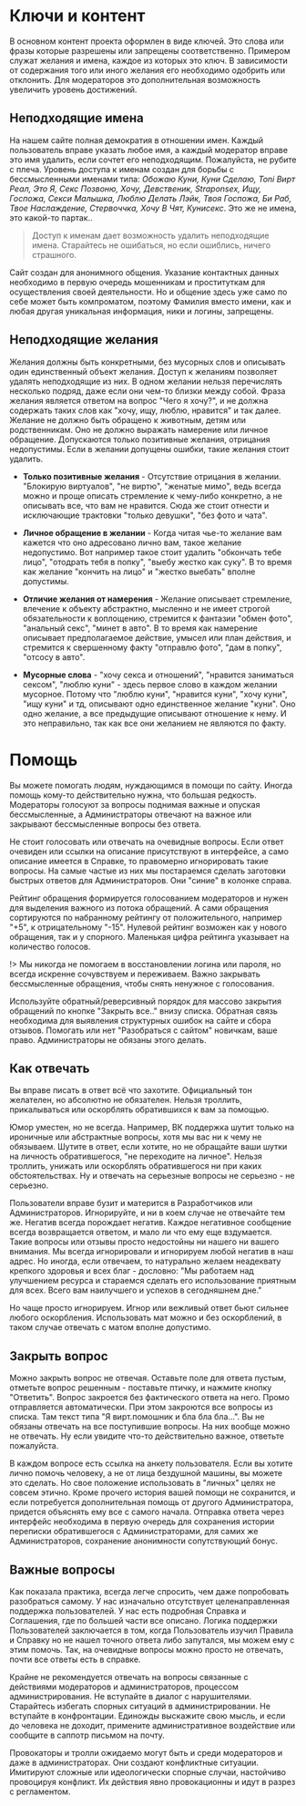 # Ключи и контент

В основном контент проекта оформлен в виде ключей. Это слова или фразы которые разрешены или запрещены соответственно. Примером служат желания и имена, каждое из которых это ключ. В зависимости от содержания того или иного желания его необходимо одобрить или отклонить. Для модераторов это дополнительная возможность увеличить уровень достижений.

## Неподходящие имена

На нашем сайте полная демократия в отношении имен. Каждый пользователь вправе указать любое имя, а каждый модератор вправе это имя удалить, если сочтет его неподходящим. Пожалуйста, не рубите с плеча. Уровень доступа к именам создан для борьбы с бессмысленными именами типа: _Обожаю Куни, Куни Сделаю, Toni Вирт Реал, Это Я, Секс Позвоню, Хочу, Девственик, Straponsex, Ищу, Госпожа, Секси Малышка, Люблю Делать Лэйк, Твоя Госпожа, Би Раб, Твое Наслаждение, Стервоччка, Хочу В Чят, Кунисекс_. Это же не имена, это какой-то партак.. 

> Доступ к именам дает возможность удалить неподходящие имена. Старайтесь не ошибаться, но если ошиблись, ничего страшного. 

Сайт создан для анонимного общения. Указание контактных данных необходимо в первую очередь мошенникам и проституткам для осуществления своей деятельности. Но и общение здесь уже само по себе может быть компроматом, поэтому Фамилия вместо имени, как и любая другая уникальная информация, ники и логины, запрещены.

## Неподходящие желания

Желания должны быть конкретными, без мусорных слов и описывать один единственный объект желания. Доступ к желаниям позволяет удалять неподходящие из них. В одном желании нельзя перечислять несколько подряд, даже если они чем-то близки между собой. Фраза желания является ответом на вопрос "Чего я хочу?", и не должна содержать таких слов как "хочу, ищу, люблю, нравится" и так далее. Желание не должно быть обращено к животным, детям или родственникам. Оно не должно выражать намерение или личное обращение. Допускаются только позитивные желания, отрицания недопустимы. Если в желании допущены ошибки, такие желания стоит удалить. 

* **Только позитивные желания** - Отсутствие отрицания в желании. "Блокирую виртуалов", "не виртю", "женатые мимо", ведь всегда можно и проще описать стремление к чему-либо конкретно, а не описывать все, что вам не нравится. Сюда же стоит отнести и исключающие трактовки "только девушки", "без фото и чата".

* **Личное обращение в желании** - Когда читая чье-то желание вам кажется что оно адресовано лично вам, такое желание недопустимо. Вот например такое стоит удалить "обкончать тебе лицо", "отодрать тебя в попку", "выебу жестко как суку". В то время как желание "кончить на лицо" и "жестко выебать" вполне допустимы.

* **Отличие желания от намерения** - Желание описывает стремление, влечение к объекту абстрактно, мысленно и не имеет строгой обязательности к воплощению, стремится к фантазии "обмен фото", "анальный секс", "минет в авто". В то время как намерение описывает предполагаемое действие, умысел или план действия, и стремится к свершенному факту "отправлю фото", "дам в попку", "отсосу в авто".

* **Мусорные слова** - "хочу секса и отношений", "нравится заниматься сексом", "люблю куни" - здесь первое слово в каждом желании мусорное. Потому что "люблю куни", "нравится куни", "хочу куни", "ищу куни" и тд, описывают одно единственное желание "куни". Оно одно желание, а все предыдущие описывают отношение к нему. И это неправильно, так как все они желанием не являются по факту.

# Помощь

Вы можете помогать людям, нуждающимся в помощи по сайту. Иногда помощь кому-то действительно нужна, что большая редкость. Модераторы голосуют за вопросы поднимая важные и опуская бессмысленные, а Администраторы отвечают на важное или закрывают бессмысленные вопросы без ответа.

Не стоит голосовать или отвечать на очевидные вопросы. Если ответ очевиден или ссылки на описание присутствуют в интерфейсе, а само описание имеется в Справке, то правомерно игнорировать такие вопросы. На самые частые из них мы постараемся сделать заготовки быстрых ответов для Администраторов. Они "синие" в колонке справа.

Рейтинг обращения формируется голосованием модераторов и нужен для выделения важного из потока обращений. А сами обращения сортируются по набранному рейтингу от положительного, например "+5", к отрицательному "-15". Нулевой рейтинг возможен как у нового обращения, так и у спорного. Маленькая цифра рейтинга указывает на количество голосов. 

!> Мы никогда не помогаем в восстановлении логина или пароля, но всегда искренне сочувствуем и переживаем. Важно закрывать бессмысленные обращения, чтобы снять ненужное с голосования. 

Используйте обратный/реверсивный порядок для массово закрытия обращений по кнопке "Закрыть все.." внизу списка. Обратная связь необходима для выявления структурных ошибок на сайте и сбора отзывов. Помогать или нет "Разобраться с сайтом" новичкам, ваше право. Администраторы не обязаны этого делать. 

## Как отвечать

Вы вправе писать в ответ всё что захотите. Официальный тон желателен, но абсолютно не обязателен. Нельзя троллить, прикалываться или оскорблять обратившихся к вам за помощью.

Юмор уместен, но не всегда. Например, ВК поддержка шутит только на ироничные или абстрактные вопросы, хотя мы вас ни к чему не обязываем. Шутите в ответ, если хотите, но не обращайте ваши шутки на личность обратившегося, "не переходите на личное". Нельзя троллить, унижать или оскорблять обратившегося ни при каких обстоятельствах. Ну и отвечать на серьезные вопросы не серьезно - не серьезно.

Пользователи вправе бузит и матерится в Разработчиков или Администраторов. Игнорируйте, и ни в коем случае не отвечайте тем же. Негатив всегда порождает негатив. Каждое негативное сообщение всегда возвращается ответом, и мало ли что ему еще вздумается. Такие вопросы или отзывы просто недостойны ни нашего ни вашего внимания. Мы всегда игнорировали и игнорируем любой негатив в наш адрес. Но иногда, если отвечаем, то натурально желаем неадеквату крепкого здоровья и всех благ - дословно: "Мы работаем над улучшением ресурса и стараемся сделать его использование приятным для всех. Всего вам наилучшего и успехов в сегодняшнем дне."

Но чаще просто игнорируем. Игнор или вежливый ответ бьют сильнее любого оскорбления. Использовать мат можно и без оскорблений, в таком случае отвечать с матом вполне допустимо.

## Закрыть вопрос

Можно закрыть вопрос не отвечая. Оставьте поле для ответа пустым, отметьте вопрос решенным - поставьте птичку, и нажмите кнопку "Ответить". Вопрос закроется без фактического ответа на него. Промо отправляется автоматически. При этом закроются все вопросы из списка. Там текст типа "Я вирт.помошник и бла бла бла...". Вы не обязаны отвечать на все поступившие вопросы. На них вообще можно не отвечать. Ну если увидите что-то действительно важное, ответьте пожалуйста.

В каждом вопросе есть ссылка на анкету пользователя. Если вы хотите лично помочь человеку, а не от лица бездушной машины, вы можете это сделать. Но свое положение использовать в "личных" целях не совсем этично. Кроме прочего история вашей помощи не сохранится, и если потребуется дополнительная помощь от другого Администратора, придется объяснять ему все с самого начала. Отправка ответа через интерфейс необходима в первую очередь для сохранения истории переписки обратившегося с Администраторами, для самих же Администраторов, сохранение анонимности сопутствующий бонус.

## Важные вопросы

Как показала практика, всегда легче спросить, чем даже попробовать разобраться самому. У нас изначально отсутствует целенаправленная поддержка пользователей. У нас есть подробная Справка и Соглашения, где по большей части все описано. Логика поддержки Пользователей заключается в том, когда Пользователь изучил Правила и Справку но не нашел точного ответа либо запутался, мы можем ему с этим помочь. Так, на очевидные вопросы можно просто не отвечать, почти все ответы есть в справке. 

Крайне не рекомендуется отвечать на вопросы связанные с действиями модераторов и администраторов, процессом администрирования. Не вступайте в диалог с нарушителями. Старайтесь избегать спорных ситуаций в администрировании. Не вступайте в конфронтации. Единожды выскажите свою мысль, и если до человека не доходит, примените административное воздействие или сообщите в саппотр письмом на почту.

Провокаторы и тролли ожидаемо могут быть и среди модераторов и даже в администраторах. Они создают конфликтные ситуации. Имитируют сложные или идеологически спорные случаи, настойчиво провоцируя конфликт. Их действия явно провокационны и идут в разрез с регламентом.
